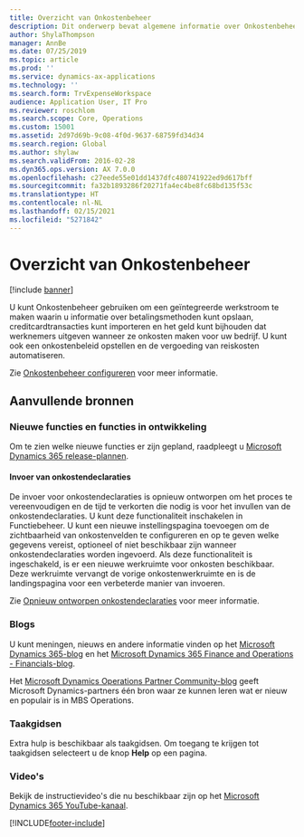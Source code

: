 ```yaml
---
title: Overzicht van Onkostenbeheer
description: Dit onderwerp bevat algemene informatie over Onkostenbeheer en koppelingen naar aanvullende bronnen. U kunt Onkostenbeheer gebruiken om een geïntegreerde werkstroom te maken waarin u informatie over betalingsmethoden kunt opslaan, creditcardtransacties kunt importeren en het geld kunt bijhouden dat werknemers uitgeven wanneer ze onkosten maken voor uw bedrijf.
author: ShylaThompson
manager: AnnBe
ms.date: 07/25/2019
ms.topic: article
ms.prod: ''
ms.service: dynamics-ax-applications
ms.technology: ''
ms.search.form: TrvExpenseWorkspace
audience: Application User, IT Pro
ms.reviewer: roschlom
ms.search.scope: Core, Operations
ms.custom: 15001
ms.assetid: 2d97d69b-9c08-4f0d-9637-68759fd34d34
ms.search.region: Global
ms.author: shylaw
ms.search.validFrom: 2016-02-28
ms.dyn365.ops.version: AX 7.0.0
ms.openlocfilehash: c27eede55e01dd1437dfc480741922ed9d617bff
ms.sourcegitcommit: fa32b1893286f20271fa4ec4be8fc68bd135f53c
ms.translationtype: HT
ms.contentlocale: nl-NL
ms.lasthandoff: 02/15/2021
ms.locfileid: "5271842"
---
```

# <a name="expense-management-overview"></a>Overzicht van Onkostenbeheer

[!include [banner](../includes/banner.md)]

U kunt Onkostenbeheer gebruiken om een geïntegreerde werkstroom te maken waarin u informatie over betalingsmethoden kunt opslaan, creditcardtransacties kunt importeren en het geld kunt bijhouden dat werknemers uitgeven wanneer ze onkosten maken voor uw bedrijf. U kunt ook een onkostenbeleid opstellen en de vergoeding van reiskosten automatiseren.

Zie [Onkostenbeheer configureren](plan-expense-management.md) voor meer informatie.

## <a name="additional-resources"></a>Aanvullende bronnen

### <a name="whats-new-and-in-development"></a>Nieuwe functies en functies in ontwikkeling

Om te zien welke nieuwe functies er zijn gepland, raadpleegt u [Microsoft Dynamics 365 release-plannen](https://go.microsoft.com/fwlink/?linkid=2010158).

#### <a name="expense-report-entry"></a>Invoer van onkostendeclaraties

De invoer voor onkostendeclaraties is opnieuw ontworpen om het proces te vereenvoudigen en de tijd te verkorten die nodig is voor het invullen van de onkostendeclaraties. U kunt deze functionaliteit inschakelen in Functiebeheer. U kunt een nieuwe instellingspagina toevoegen om de zichtbaarheid van onkostenvelden te configureren en op te geven welke gegevens vereist, optioneel of niet beschikbaar zijn wanneer onkostendeclaraties worden ingevoerd. Als deze functionaliteit is ingeschakeld, is er een nieuwe werkruimte voor onkosten beschikbaar. Deze werkruimte vervangt de vorige onkostenwerkruimte en is de landingspagina voor een verbeterde manier van invoeren.

Zie [Opnieuw ontworpen onkostendeclaraties](ExpenseWorkspaceNew.md) voor meer informatie.

### <a name="blogs"></a>Blogs

U kunt meningen, nieuws en andere informatie vinden op het [Microsoft Dynamics 365-blog](https://community.dynamics.com/b/msftdynamicsblog?c=Enterprise) en het [Microsoft Dynamics 365 Finance and Operations - Financials-blog](https://community.dynamics.com/365/financeandoperations/b/financials).

Het [Microsoft Dynamics Operations Partner Community-blog](https://community.dynamics.com/partner/b/operationspartnercommunityblog) geeft Microsoft Dynamics-partners één bron waar ze kunnen leren wat er nieuw en populair is in MBS Operations.

### <a name="task-guides"></a>Taakgidsen

Extra hulp is beschikbaar als taakgidsen. Om toegang te krijgen tot taakgidsen selecteert u de knop **Help** op een pagina.

### <a name="videos"></a>Video's

Bekijk de instructievideo's die nu beschikbaar zijn op het [Microsoft Dynamics 365 YouTube-kanaal](https://www.youtube.com/channel/UCJGCg4rB3QSs8y_1FquelBQ).


[!INCLUDE[footer-include](../includes/footer-banner.md)]